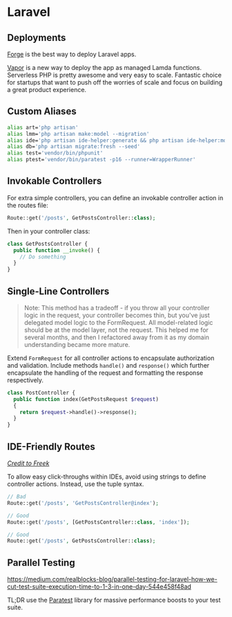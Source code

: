 # Laravel

## Deployments

[Forge](https://forge.laravel.com) is the best way to deploy Laravel apps.

[Vapor](https://vapor.laravel.com) is a new way to deploy the app as managed Lamda functions. Serverless PHP is pretty awesome and very easy to scale. Fantastic choice for startups that want to push off the worries of scale and focus on building a great product experience.

## Custom Aliases

```bash
alias art='php artisan'
alias lmm='php artisan make:model --migration'
alias ide='php artisan ide-helper:generate && php artisan ide-helper:models && php artisan ide-helper:meta'
alias db='php artisan migrate:fresh --seed'
alias test='vendor/bin/phpunit'
alias ptest='vendor/bin/paratest -p16 --runner=WrapperRunner'
```

## Invokable Controllers

For extra simple controllers, you can define an invokable controller action in the routes file:

```php
Route::get('/posts', GetPostsController::class);
```

Then in your controller class:

```php
class GetPostsController {
  public function __invoke() {
    // Do something
  }
}
```

## Single-Line Controllers

> Note: This method has a tradeoff - if you throw all your controller logic in the request, your controller becomes thin, but you've just delegated model logic to the FormRequest. All model-related logic should be at the model layer, not the request. This helped me for several months, and then I refactored away from it as my domain understanding became more mature.

Extend `FormRequest` for all controller actions to encapsulate authorization and validation. Include methods `handle()` and `response()` which further encapsulate the handling of the request and formatting the response respectively.

```php
class PostController {
  public function index(GetPostsRequest $request)
  {
    return $request->handle()->response();
  }
}
```

## IDE-Friendly Routes

*[Credit to Freek](https://freek.dev/1210-a-better-way-to-register-routes-in-laravel)*

To allow easy click-throughs within IDEs, avoid using strings to define controller actions. Instead, use the tuple syntax.

```php
// Bad
Route::get('/posts', 'GetPostsController@index');

// Good
Route::get('/posts', [GetPostsController::class, 'index']);

// Good
Route::get('/posts', GetPostsController::class);
```

## Parallel Testing
https://medium.com/realblocks-blog/parallel-testing-for-laravel-how-we-cut-test-suite-execution-time-to-1-3-in-one-day-544e458f48ad

TL;DR use the [Paratest](https://github.com/paratestphp/paratest) library for massive performance boosts to your test suite.
